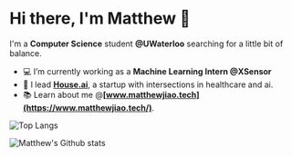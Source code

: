 
# Hi there, I'm Matthew 👋

I'm a **Computer Science** student **@UWaterloo** searching for a little bit of balance.


- 💻 I’m currently working as a **Machine Learning Intern @XSensor**
- 🚀 I lead **[House.ai](https://houseai.tech/)**, a startup with intersections in healthcare and ai.
- 📚 Learn about me @**[www.matthewjiao.tech](https://www.matthewjiao.tech/)**.



![Top Langs](https://github-readme-stats.vercel.app/api/top-langs/?username=MatthewJiao&layout=compact&theme=dark&hide_border=true)

![Matthew's Github stats](https://github-readme-stats.vercel.app/api?username=MatthewJiao&show_icons=true&hide_border=true&theme=dark)

